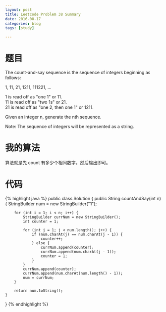 ```yaml
---
layout: post
title: Leetcode Problem 38 Summary
date: 2016-08-17
categories: blog
tags: [study]

---
```


# 题目

The count-and-say sequence is the sequence of integers beginning as follows:

1, 11, 21, 1211, 111221, ...

1 is read off as "one 1" or 11.  
11 is read off as "two 1s" or 21.  
21 is read off as "one 2, then one 1" or 1211.

Given an integer n, generate the nth sequence.

Note: The sequence of integers will be represented as a string.

# 我的算法

算法就是先 count 有多少个相同数字，然后输出即可。

# 代码

{% highlight java %}
public class Solution {
    public String countAndSay(int n) {
        StringBuilder num = new StringBuilder("1");
        
        for (int i = 1; i < n; i++) {
            StringBuilder currNum = new StringBuilder();
            int counter = 1;
            
            for (int j = 1; j < num.length(); j++) {
                if (num.charAt(j) == num.charAt(j - 1)) {
                    counter++;
                } else {
                    currNum.append(counter);
                    currNum.append(num.charAt(j - 1));
                    counter = 1;
                }
            }
            currNum.append(counter);
            currNum.append(num.charAt(num.length() - 1));
            num = currNum;
        }
        
        return num.toString();
    }
}
{% endhighlight %}